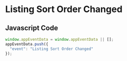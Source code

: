 # Listing Sort Order Changed

### 

## Javascript Code
```js
window.appEventData = window.appEventData || [];
appEventData.push({
  "event": "Listing Sort Order Changed"
});
```





